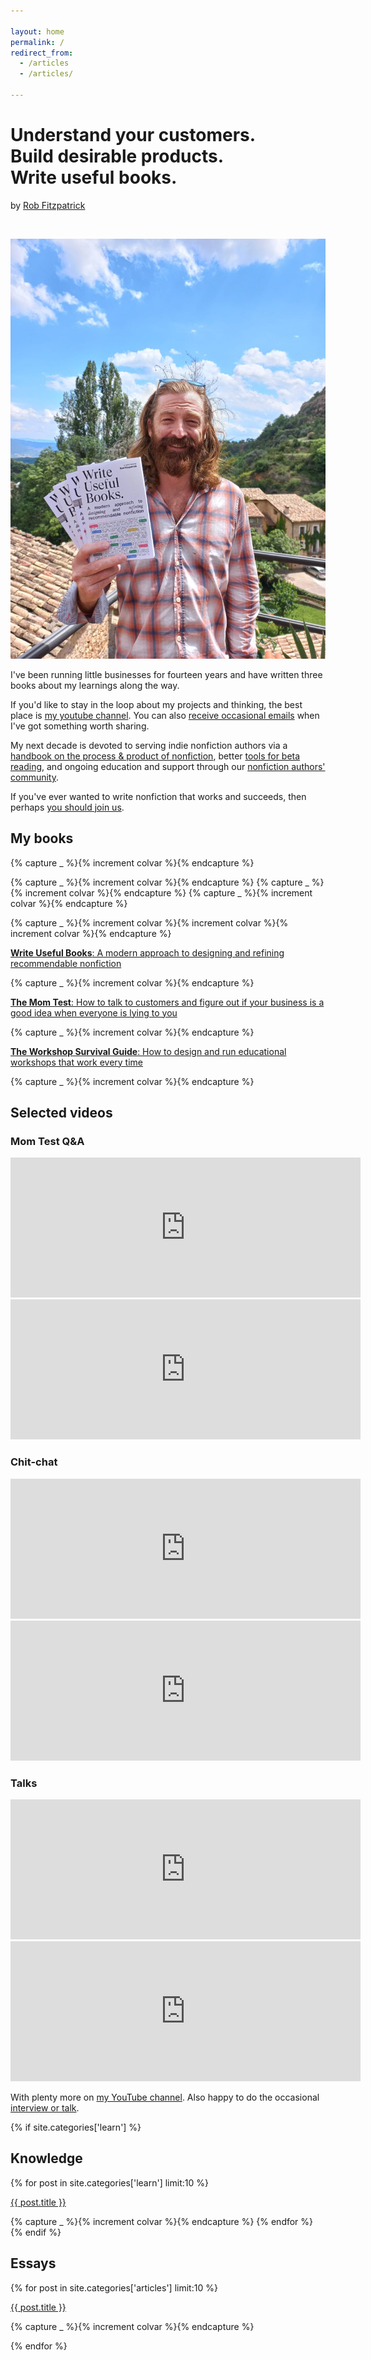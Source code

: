 ```yaml
---

layout: home
permalink: /
redirect_from:
  - /articles
  - /articles/

---
```


<h1>Understand your customers.<br/>Build desirable products.<br/>Write useful books.</h1>
by <a href="/about/">Rob Fitzpatrick</a>

<p>&nbsp;</p>

<img class='banner-img' src='img\rob-fitzpatrick-write-useful-books.jpg' />

I've been running little businesses for fourteen years and have written three books about my learnings along the way.

If you'd like to stay in the loop about my projects and thinking, the best place is [my youtube channel](https://www.youtube.com/c/robfitzpatrick). You can also [receive occasional emails](/subscribe) when I've got something worth sharing.

My next decade is devoted to serving indie nonfiction authors via a [handbook on the process & product of nonfiction](https://geni.us/useful), better [tools for beta reading](https://helpthisbook.com), and ongoing education and support through our [nonfiction authors' community](https://writeusefulbooks.com/community/).

If you've ever wanted to write nonfiction that works and succeeds, then perhaps [you should join us](https://writeusefulbooks.com/community/).

## My books

{% capture _ %}{% increment colvar %}{% endcapture %}

<div class='row covers3d'>
  {% capture _ %}{% increment colvar %}{% endcapture %}
  <a class='cover3d col{{ colvar | modulo: 5 }}' href='http://geni.us/useful' style="background-image:url('/img/write-useful-books-cover.png')">
  </a>
  {% capture _ %}{% increment colvar %}{% endcapture %}
  <a class='cover3d col{{ colvar | modulo: 5 }}' href='http://geni.us/momtest' style="background-image:url('/img/the-mom-test-cover.png')">
  </a>
  {% capture _ %}{% increment colvar %}{% endcapture %}
  <a class='cover3d col{{ colvar | modulo: 5 }}' href='http://geni.us/workshopsurvival' style="background-image:url('/img/workshop-survival-guide-cover.png')">
  </a>
</div>

{% capture _ %}{% increment colvar %}{% increment colvar %}{% increment colvar %}{% endcapture %}

<p class="col{{ colvar | modulo: 5 }}">  
<a href="https://writeusefulbooks.com" class="book"><strong>Write Useful Books</strong>: A modern approach to designing and refining recommendable nonfiction</a>
</p>

{% capture _ %}{% increment colvar %}{% endcapture %}
<p class="col{{ colvar | modulo: 5 }}">
<a href="http://geni.us/momtest" class="book"><strong>The Mom Test</strong>: How to talk to customers and figure out if your business is a good idea when everyone is lying to you</a></p>

{% capture _ %}{% increment colvar %}{% endcapture %}

<p class="col{{ colvar | modulo: 5 }}">  
<a href="https://geni.us/workshopsurvival" class="book"><strong>The Workshop Survival Guide</strong>: How to design and run educational workshops that work every time</a>
</p>

{% capture _ %}{% increment colvar %}{% endcapture %}

## Selected videos

### Mom Test Q&A
<iframe width="560" height="224" src="https://www.youtube.com/embed/videoseries?list=PLvHabB7atz2tOjQs1OMzjaDPziat0aVry" frameborder="0" allow="accelerometer; autoplay; clipboard-write; encrypted-media; gyroscope; picture-in-picture" allowfullscreen></iframe>

<iframe width="560" height="224" src="https://www.youtube.com/embed/FrQRH2gxgWo?start=8" frameborder="0" allow="accelerometer; autoplay; clipboard-write; encrypted-media; gyroscope; picture-in-picture" allowfullscreen></iframe>

### Chit-chat

<iframe width="560" height="224" src="https://www.youtube.com/embed/gbneoAPOVvg" frameborder="0" allow="accelerometer; autoplay; clipboard-write; encrypted-media; gyroscope; picture-in-picture" allowfullscreen></iframe>

<iframe width="560" height="224" src="https://www.youtube.com/embed/_CmDj-Ry_-I" frameborder="0" allow="accelerometer; autoplay; clipboard-write; encrypted-media; gyroscope; picture-in-picture" allowfullscreen></iframe>

### Talks

<iframe width="560" height="224" src="https://www.youtube.com/embed/O_xjb7LB7VY?start=8" frameborder="0" allow="accelerometer; autoplay; clipboard-write; encrypted-media; gyroscope; picture-in-picture" allowfullscreen></iframe>

<iframe width="560" height="224" src="https://www.youtube.com/embed/FG1Fa-t4AEQ?start=24" frameborder="0" allow="accelerometer; autoplay; clipboard-write; encrypted-media; gyroscope; picture-in-picture" allowfullscreen></iframe>

With plenty more on [my YouTube channel](https://www.youtube.com/c/robfitzpatrick). Also happy to do the occasional [interview or talk](/about/#teaching).

{% if site.categories['learn'] %}

## Knowledge

{% for post in site.categories['learn'] limit:10 %}

  <p class="col{{ colvar | modulo: 5 }}">
  <a href='{{ post.url }}' class='article'>{{ post.title }}</a>
  </p>
  {% capture _ %}{% increment colvar %}{% endcapture %}
{% endfor %}
{% endif %}

## Essays

{% for post in site.categories['articles'] limit:10 %}

  <p class="col{{ colvar | modulo: 5 }}">
  <a href='{{ post.url }}' class='article'>{{ post.title }}</a>
  </p>

  {% capture _ %}{% increment colvar %}{% endcapture %}

{% endfor %}